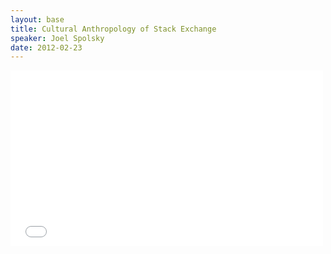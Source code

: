 ```yaml
---
layout: base
title: Cultural Anthropology of Stack Exchange
speaker: Joel Spolsky
date: 2012-02-23
---
```


<div id="talk-container">
    <iframe src="//player.vimeo.com/video/37309773?title=0&amp;byline=0&amp;portrait=0" width="500" height="281" frameborder="0" webkitallowfullscreen mozallowfullscreen allowfullscreen></iframe>
</div>